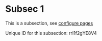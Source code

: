 # Subsec 1

This is a subsection, see [configure pages](https://www.mkdocs.org/user-guide/writing-your-docs/#configure-pages-and-navigation)

Unique ID for this subsection: rrI1f2gYE8V4

